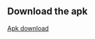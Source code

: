 ## Download the apk

[Apk download](https://github.com/Swapnil7000/UserEcommerce/releases/download/user_ecom_0.2/app-debug.apk "Apk of user ecom")